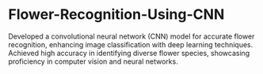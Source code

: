 # Flower-Recognition-Using-CNN

Developed a convolutional neural network (CNN) model for accurate flower recognition,
enhancing image classification with deep learning techniques. Achieved high accuracy
in identifying diverse flower species, showcasing proficiency in computer vision and
neural networks.
